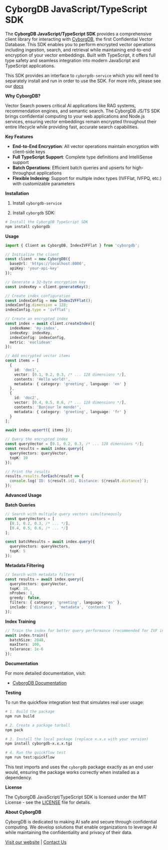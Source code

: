 # CyborgDB JavaScript/TypeScript SDK

The **CyborgDB JavaScript/TypeScript SDK** provides a comprehensive client library for interacting with [CyborgDB](https://www.cyborg.co), the first Confidential Vector Database. This SDK enables you to perform encrypted vector operations including ingestion, search, and retrieval while maintaining end-to-end encryption of your vector embeddings. Built with TypeScript, it offers full type safety and seamless integration into modern JavaScript and TypeScript applications.

This SDK provides an interface to `cyborgdb-service` which you will need to separately install and run in order to use the SDK. For more info, please see our [docs](https://docs.cyborg.co)

**Why CyborgDB?**

Vector Search powers critical AI applications like RAG systems, recommendation engines, and semantic search. The CyborgDB JS/TS SDK brings confidential computing to your web applications and Node.js services, ensuring vector embeddings remain encrypted throughout their entire lifecycle while providing fast, accurate search capabilities.

**Key Features**

* **End-to-End Encryption**: All vector operations maintain encryption with client-side keys
* **Full TypeScript Support**: Complete type definitions and IntelliSense support
* **Batch Operations**: Efficient batch queries and upserts for high-throughput applications
* **Flexible Indexing**: Support for multiple index types (IVFFlat, IVFPQ, etc.) with customizable parameters

**Installation**

1. Install `cyborgdb-service`

2. Install `cyborgdb` SDK:

```bash
# Install the CyborgDB TypeScript SDK
npm install cyborgdb
```

**Usage**

```typescript
import { Client as CyborgDB, IndexIVFFlat } from 'cyborgdb';

// Initialize the client
const client = new CyborgDB({ 
  baseUrl: 'https://localhost:8000', 
  apiKey: 'your-api-key' 
});

// Generate a 32-byte encryption key
const indexKey = client.generateKey();

// Create index configuration
const indexConfig = new IndexIVFFlat();
indexConfig.dimension = 128;
indexConfig.type = 'ivfflat';

// Create an encrypted index
const index = await client.createIndex({
  indexName: 'my-index',
  indexKey: indexKey,
  indexConfig: indexConfig,
  metric: 'euclidean'
});

// Add encrypted vector items
const items = [
  {
    id: 'doc1',
    vector: [0.1, 0.2, 0.3, /* ... 128 dimensions */],
    contents: 'Hello world!',
    metadata: { category: 'greeting', language: 'en' }
  },
  {
    id: 'doc2', 
    vector: [0.4, 0.5, 0.6, /* ... 128 dimensions */],
    contents: 'Bonjour le monde!',
    metadata: { category: 'greeting', language: 'fr' }
  }
];

await index.upsert({ items });

// Query the encrypted index
const queryVector = [0.1, 0.2, 0.3, /* ... 128 dimensions */];
const results = await index.query({
  queryVectors: queryVector,
  topK: 10
});

// Print the results
results.results.forEach(result => {
  console.log(`ID: ${result.id}, Distance: ${result.distance}`);
});
```

**Advanced Usage**

**Batch Queries**

```typescript
// Search with multiple query vectors simultaneously
const queryVectors = [
  [0.1, 0.2, 0.3, /* ... */],
  [0.4, 0.5, 0.6, /* ... */]
];

const batchResults = await index.query({
  queryVectors: queryVectors,
  topK: 5
});
```

**Metadata Filtering**

```typescript
// Search with metadata filters
const results = await index.query({
  queryVectors: queryVector,
  topK: 10,
  nProbes: 1,
  greedy: false,
  filters: { category: 'greeting', language: 'en' },
  include: ['distance', 'metadata', 'contents']
});
```

**Index Training**

```typescript
// Train the index for better query performance (recommended for IVF indexes)
await index.train({
  batchSize: 2048,
  maxIters: 100,
  tolerance: 1e-6
});
```

**Documentation**

For more detailed documentation, visit:
* [CyborgDB Documentation](https://docs.cyborg.co/)

**Testing**

To run the quickflow integration test that simulates real user usage:

```bash
# 1. Build the package
npm run build

# 2. Create a package tarball
npm pack

# 3. Install the local package (replace x.x.x with your version)
npm install cyborgdb-x.x.x.tgz

# 4. Run the quickflow test
npm run test:quickflow
```

This test imports and uses the `cyborgdb` package exactly as an end user would, ensuring the package works correctly when installed as a dependency.

**License**

The CyborgDB JavaScript/TypeScript SDK is licensed under the MIT License - see the [LICENSE](./LICENSE) file for details.

**About CyborgDB**

CyborgDB is dedicated to making AI safe and secure through confidential computing. We develop solutions that enable organizations to leverage AI while maintaining the confidentiality and privacy of their data.

[Visit our website](https://www.cyborg.co/) | [Contact Us](mailto:hello@cyborg.co)